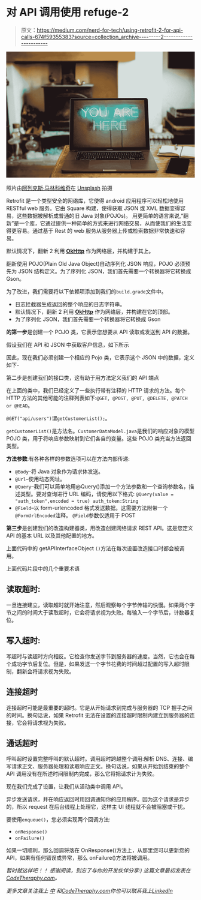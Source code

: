 # 对 API 调用使用 refuge-2

> 原文：<https://medium.com/nerd-for-tech/using-retrofit-2-for-api-calls-674f59355383?source=collection_archive---------2----------------------->

![](img/2fc910487c74e0117e09d4949158edc0.png)

照片由[阿列克斯·马林科维奇](https://unsplash.com/@aleks_marinkovic?utm_source=unsplash&utm_medium=referral&utm_content=creditCopyText)在 [Unsplash](https://unsplash.com/?utm_source=unsplash&utm_medium=referral&utm_content=creditCopyText) 拍摄

Retrofit 是一个类型安全的网络库，它使得 android 应用程序可以轻松地使用 RESTful web 服务。它由 Square 构建，使得获取 JSON 或 XML 数据变得容易，这些数据被解析成普通的旧 Java 对象(POJOs)。
用更简单的语言来说,“翻新”是一个库，它通过提供一种简单的方式来进行网络交易，从而使我们的生活变得更容易。通过基于 Rest 的 web 服务从服务器上传或检索数据非常快速和容易。

默认情况下，翻新 2 利用 [**OkHttp**](https://www.journaldev.com/13629/okhttp-android-example-tutorial) 作为网络层，并构建于其上。

翻新使用 POJO(Plain Old Java Object)自动序列化 JSON 响应，POJO 必须预先为 JSON 结构定义。为了序列化 JSON，我们首先需要一个转换器将它转换成 Gson。

为了改进，我们需要将以下依赖项添加到我们的`build.grade`文件中。

*   日志拦截器生成返回的整个响应的日志字符串。
*   默认情况下，翻新 2 利用 [**OkHttp**](https://www.journaldev.com/13629/okhttp-android-example-tutorial) 作为网络层，并构建在它的顶部。
*   为了序列化 JSON，我们首先需要一个转换器将它转换成 Gson

**的第一步**是创建一个 POJO 类，它表示您想要从 API 读取或发送到 API 的数据。

假设我们在 API 和 JSON 中获取客户信息，如下所示

因此，现在我们必须创建一个相应的 Pojo 类，它表示这个 JSON 中的数据，定义如下-

第二步是创建我们的接口类，这有助于用方法定义我们的 API 端点

在上面的类中，我们已经定义了一些执行带有注释的 HTTP 请求的方法。每个 HTTP 方法的其他可能的注释列表如下:`@GET, @POST, @PUT, @DELETE, @PATCH or @HEAD`。

`@GET("api/users")`谓`getCustomerList();`。

`getCustomerList()`是方法名。`CustomerDataModel.java`是我们的响应对象的模型 POJO 类，用于将响应参数映射到它们各自的变量。这些 POJO 类充当方法返回类型。

**方法参数**:有各种各样的参数选项可以在方法内部传递:

*   `@Body`–将 Java 对象作为请求体发送。
*   `@Url`–使用动态网址。
*   `@Query`–我们可以简单地用@Query()添加一个方法参数和一个查询参数名，描述类型。要对查询进行 URL 编码，请使用以下格式:
    `@Query(value = "auth_token",encoded = true) auth_token:String`
*   `@Field`–以 form-urlencoded 格式发送数据。这需要方法附带一个`@FormUrlEncoded`注释。
    `@Field`参数仅适用于 POST

**第三步**是创建我们的改造构建器类，用改造创建网络请求 REST API。这是您定义 API 的基本 URL 以及其他配置的地方。

上面代码中的 getAPIInterfaceObject `()`方法在每次设置改造接口时都会被调用。

上面代码片段中的几个重要术语

## 读取超时:

一旦连接建立，读取超时就开始注意，然后观察每个字节传输的快慢。如果两个字节之间的时间大于读取超时，它会将请求视为失败。每输入一个字节后，计数器复位。

## **写入超时:**

写超时与读超时方向相反。它检查你发送字节到服务器的速度。当然，它也会在每个成功字节后复位。但是，如果发送一个字节花费的时间超过配置的写入超时限制，翻新会将请求视为失败。

## 连接超时

连接超时可能是最重要的超时。它是从开始请求到完成与服务器的 TCP 握手之间的时间。换句话说，如果 Retrofit 无法在设置的连接超时限制内建立到服务器的连接，它会将请求视为失败。

## **通话超时**

呼叫超时设置完整呼叫的默认超时。调用超时跨越整个调用:解析 DNS、连接、编写请求正文、服务器处理和读取响应正文。换句话说，如果从开始到结束的整个 API 调用没有在所述时间限制内完成，那么它将把请求计为失败。

现在我们完成了设置，让我们从活动类中调用 API。

异步发送请求，并在响应返回时用回调通知你的应用程序。因为这个请求是异步的，所以 request 在后台线程上处理它，这样主 UI 线程就不会被阻塞或干扰。

要使用`enqueue()`，您必须实现两个回调方法:

*   `onResponse()`
*   `onFailure()`

如果一切顺利，那么回调将落在 OnResponse()方法上，从那里您可以更新您的 API，如果有任何错误或异常，那么 onFailure()方法将被调用。

*暂时就这样吧！！
感谢阅读，别忘了与你的开发伙伴分享:)
这篇文章最初发表在*[*CodeTheraphy.com*](https://www.codetheraphy.com/)*。*

*更多文章关注我上* [*中*](/@nandishswarup) *和*[*CodeTheraphy.com*](https://www.codetheraphy.com/)*你也可以联系我上*[*LinkedIn*](http://www.linkedin.com/in/nandish-swarup)